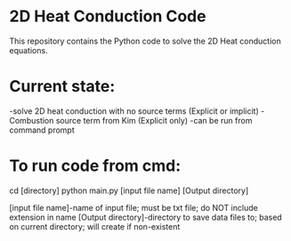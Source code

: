 # 2D Heat Conduction Code

This repository contains the Python code to solve the 2D Heat conduction equations.

# Current state:
-solve 2D heat conduction with no source terms (Explicit or implicit)
-Combustion source term from Kim (Explicit only)
-can be run from command prompt

# To run code from cmd:
cd [directory]
python main.py [input file name] [Output directory]

[input file name]-name of input file; must be txt file; do NOT include extension in name
[Output directory]-directory to save data files to; based on current directory; will create if non-existent